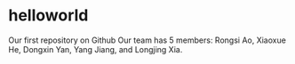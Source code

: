 # helloworld
Our first repository on Github
Our team has 5 members:  Rongsi Ao, Xiaoxue He, Dongxin Yan, Yang Jiang, and Longjing Xia. 
